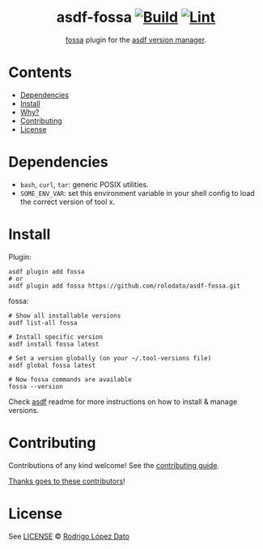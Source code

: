 <div align="center">

# asdf-fossa [![Build](https://github.com/rolodato/asdf-fossa/actions/workflows/build.yml/badge.svg)](https://github.com/rolodato/asdf-fossa/actions/workflows/build.yml) [![Lint](https://github.com/rolodato/asdf-fossa/actions/workflows/lint.yml/badge.svg)](https://github.com/rolodato/asdf-fossa/actions/workflows/lint.yml)


[fossa](https://github.com/fossas/fossa-cli/blob/master/docs/README.md) plugin for the [asdf version manager](https://asdf-vm.com).

</div>

# Contents

- [Dependencies](#dependencies)
- [Install](#install)
- [Why?](#why)
- [Contributing](#contributing)
- [License](#license)

# Dependencies

- `bash`, `curl`, `tar`: generic POSIX utilities.
- `SOME_ENV_VAR`: set this environment variable in your shell config to load the correct version of tool x.

# Install

Plugin:

```shell
asdf plugin add fossa
# or
asdf plugin add fossa https://github.com/rolodato/asdf-fossa.git
```

fossa:

```shell
# Show all installable versions
asdf list-all fossa

# Install specific version
asdf install fossa latest

# Set a version globally (on your ~/.tool-versions file)
asdf global fossa latest

# Now fossa commands are available
fossa --version
```

Check [asdf](https://github.com/asdf-vm/asdf) readme for more instructions on how to
install & manage versions.

# Contributing

Contributions of any kind welcome! See the [contributing guide](contributing.md).

[Thanks goes to these contributors](https://github.com/rolodato/asdf-fossa/graphs/contributors)!

# License

See [LICENSE](LICENSE) © [Rodrigo López Dato](https://github.com/rolodato/)
